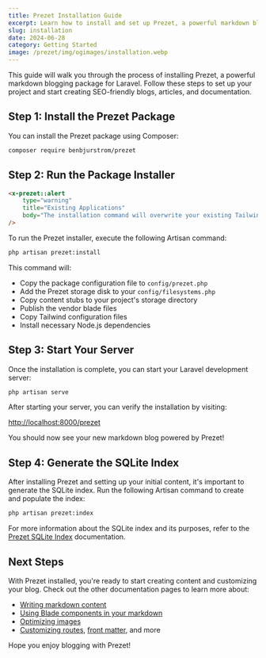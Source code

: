 ```yaml
---
title: Prezet Installation Guide
excerpt: Learn how to install and set up Prezet, a powerful markdown blogging package for Laravel.
slug: installation
date: 2024-06-28
category: Getting Started
image: /prezet/img/ogimages/installation.webp
---
```


This guide will walk you through the process of installing Prezet, a powerful markdown blogging package for Laravel. Follow these steps to set up your project and start creating SEO-friendly blogs, articles, and documentation.

## Step 1: Install the Prezet Package

You can install the Prezet package using Composer:

```bash
composer require benbjurstrom/prezet
```

## Step 2: Run the Package Installer

```html +parse
<x-prezet::alert
    type="warning"
    title="Existing Applications"
    body="The installation command will overwrite your existing Tailwind configuration. Be sure it's backed up before proceeding."
/>
```


To run the Prezet installer, execute the following Artisan command:


```bash
php artisan prezet:install
```

This command will:

- Copy the package configuration file to `config/prezet.php`
- Add the Prezet storage disk to your `config/filesystems.php`
- Copy content stubs to your project's storage directory
- Publish the vendor blade files
- Copy Tailwind configuration files
- Install necessary Node.js dependencies

## Step 3: Start Your Server

Once the installation is complete, you can start your Laravel development server:

```bash
php artisan serve
```

After starting your server, you can verify the installation by visiting:

[http://localhost:8000/prezet](http://localhost:8000/prezet)

You should now see your new markdown blog powered by Prezet!

## Step 4: Generate the SQLite Index
After installing Prezet and setting up your initial content, it's important to generate the SQLite index. Run the following Artisan command to create and populate the index:

```bash
php artisan prezet:index
```

For more information about the SQLite index and its purposes, refer to the [Prezet SQLite Index](/index) documentation.

## Next Steps

With Prezet installed, you're ready to start creating content and customizing your blog. Check out the other documentation pages to learn more about:

- [Writing markdown content](features/markdown)
- [Using Blade components in your markdown](features/blade)
- [Optimizing images](features/images)
- [Customizing routes](customize/routes), [front matter](customize/frontmatter), and more

Hope you enjoy blogging with Prezet!
